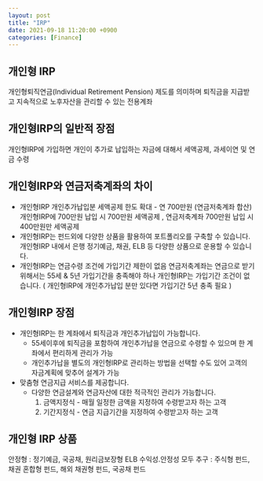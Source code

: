 ```yaml
---
layout: post
title: "IRP"
date: 2021-09-18 11:20:00 +0900
categories: [Finance]
---
```


## 개인형 IRP
개인형퇴직연금(Individual Retirement Pension) 제도를 의미하며 퇴직금을 지급받고 지속적으로 노후자산을 관리할 수 있는
전용계좌

## 개인형IRP의 일반적 장점
개인형IRP에 가입하면 개인이 추가로 납입하는 자금에 대해서 세액공제, 과세이연 및 연금 수령

## 개인형IRP와 연금저축계좌의 차이
- 개인형IRP 개인추가납입분 세액공제 한도 확대 - 연 700만원 (연금저축계좌 합산)
  개인형IRP에 700만원 납입 시 700만원 세액공제 , 연금저축계좌 700만원 납입 시 400만원만 세액공제
- 개인형IRP는 펀드외에 다양한 상품을 활용하여 포트폴리오를 구축할 수 있습니다.
  개인형IRP 내에서 은행 정기예금, 채권, ELB 등 다양한 상품으로 운용할 수 있습니다.
- 개인형IRP는 연금수령 조건에 가입기간 제한이 없음
  연금저축계좌는 연금으로 받기 위해서는 55세 & 5년 가입기간을 충족해야 하나
  개인형IRP는 가입기간 조건이 없습니다.
  ( 개인형IRP에 개인추가납입 분만 있다면 가입기간 5년 충족 필요 )

## 개인형IRP 장점
- 개인형IRP는 한 계좌에서 퇴직금과 개인추가납입이 가능합니다.
  - 55세이후에 퇴직금을 포함하여 개인추가납을 연금으로 수령할 수 있으며 한 계좌에서 편리하게 관리가 가능
  - 개인추가납을 별도의 개인형IRP로 관리하는 방법을 선택할 수도 있어 고객의 자금계획에 맞추어 설계가 가능
- 맞춤형 연금지급 서비스를 제공합니다.
  - 다양한 연금설계와 연금자산에 대한 적극적인 관리가 가능합니다.
    1) 금액지정식 - 매월 일정한 금액을 지정하여 수령받고자 하는 고객
    2) 기간지정식 - 연금 지급기간을 지정하여 수령받고자 하는 고객

## 개인형 IRP 상품
안정형 : 정기예금, 국공채, 원리금보장형 ELB
수익성.안정성 모두 추구 : 주식형 펀드, 채권 혼합형 펀드, 해외 채권형 펀드, 국공채 펀드